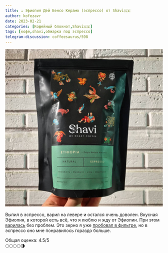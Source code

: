 ```yaml
---
title: ☕️ Эфиопия Дей Бенсо Керамо (эспрессо) от Shavi🇬🇪
author: kofezavr
date: 2023-02-21
categories: [Кофейный блокнот,Shavi🇬🇪]
tags: [кофе,shavi,обжарка под эспрессо]
telegram-discussion: coffeesaurus/598
--- 
```

![Эфиопия Дей Бенсо Керамо (эспрессо) от Shavi🇬🇪](/assets/img/posts/23/02/ethiopia-shavi.jpg)

Выпил в эспрессо, варил на левере и остался очень доволен. Вкусная Эфиопия, в которой есть всё, что я люблю и жду от Эфиопии. При этом [варилась](https://t.me/coffeesaurus/583) без проблем. Это зерно я уже [пробовал в фильтре](https://kofezavr.ru/posts/2022/11/21/эфиопия-бенсо-керамо), но в эспрессо оно мне понравилось гораздо больше.

Общая оценка: 4.5/5 <br>
🌕🌕🌕🌕🌗